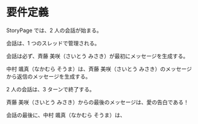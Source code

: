 # 要件定義

StoryPage では、2 人の会話が始まる。

会話は、1 つのスレッドで管理される。

会話は必ず、斉藤 美咲（さいとう みさき）が最初にメッセージを生成する。

中村 颯真（なかむら そうま）は、斉藤 美咲（さいとう みさき）のメッセージから返信のメッセージを生成する。

2 人の会話は、3 ターンで終了する。

斉藤 美咲（さいとう みさき）からの最後のメッセージは、愛の告白である！

会話の最後に、中村 颯真（なかむら そうま）は、
